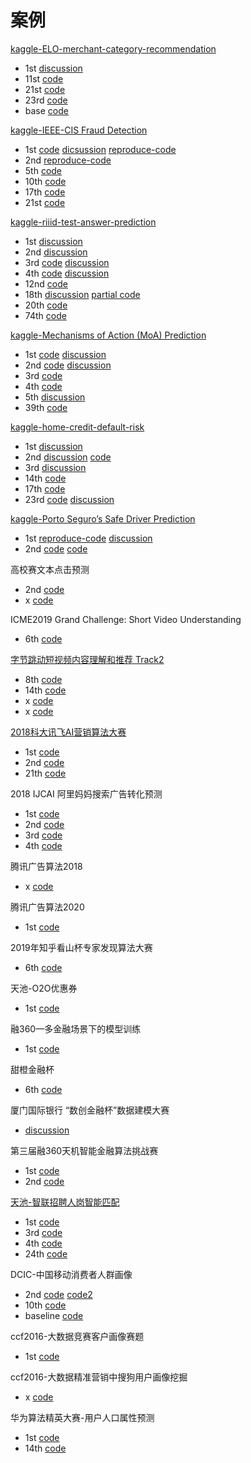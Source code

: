 # 案例

[kaggle-ELO-merchant-category-recommendation](https://www.kaggle.com/c/elo-merchant-category-recommendation/overview)
- 1st [discussion](https://www.kaggle.com/competitions/elo-merchant-category-recommendation/discussion/82036#479038)
- 11st [code](https://github.com/kangzhang0709/2019-kaggle-elo-top-11-solution)
- 21st [code](https://github.com/bestpredicts/ELO)
- 23rd [code](https://github.com/yryrgogo/Elo-Recommendation-23place)
- base [code](https://github.com/aerdem4/kaggle-elo)

[kaggle-IEEE-CIS Fraud Detection](https://www.kaggle.com/c/ieee-fraud-detection/overview)
- 1st [code](https://www.kaggle.com/cdeotte/xgb-fraud-with-magic-0-9600) [dicsussion](https://www.kaggle.com/c/ieee-fraud-detection/discussion/111308) [reproduce-code](https://github.com/DJofOUC/IEEE-CIS-Fraud-Detection/blob/master/code/kaggle_score0.9598.py)
- 2nd [reproduce-code](https://github.com/ikibardin/kaggle-camera-model-identification)
- 5th [code](https://github.com/hakubishin3/kaggle_ieee)
- 10th [code](https://github.com/jxzly/Kaggle-IEEE-CIS-Fraud-Detection-2019)
- 17th [code](https://github.com/tmheo/IEEE-Fraud-Detection-17th-Place-Solution)
- 21st [code](https://github.com/white-bird/kaggle-ieee)

[kaggle-riiid-test-answer-prediction](https://www.kaggle.com/c/riiid-test-answer-prediction/overview)
- 1st [discussion](https://www.kaggle.com/c/riiid-test-answer-prediction/discussion/218318)
- 2nd [discussion](https://www.kaggle.com/c/riiid-test-answer-prediction/discussion/210113)
- 3rd [code](https://github.com/jamarju/riiid-acp-pub) [discussion](https://www.kaggle.com/c/riiid-test-answer-prediction/discussion/209585)
- 4th [code](https://github.com/dkletran/riiid-challenge-4th-place) [discussion](https://www.kaggle.com/c/riiid-test-answer-prediction/discussion/210171)
- 12nd [code](https://github.com/sakami0000/kaggle_riiid)
- 18th [discussion](https://mp.weixin.qq.com/s/zQJbNb08nXGMVqHGng-xLw) [partial code](https://github.com/ZiwenYeee/Riiid-numba-framework)
- 20th [code](https://github.com/Shujun-He/Riiid-Answer-Correctness-Prediction-20th-solution)
- 74th [code](https://github.com/jackhuntcn/Kaggle_Riiid_74th_LGBM)

[kaggle-Mechanisms of Action (MoA) Prediction](https://www.kaggle.com/c/lish-moa)
- 1st [code](https://github.com/guitarmind/kaggle_moa_winner_hungry_for_gold) [discussion](https://www.kaggle.com/c/lish-moa/discussion/201510)
- 2nd [code](https://github.com/baosenguo/Kaggle-MoA-2nd-Place-Solution) [discussion](https://www.kaggle.com/c/lish-moa/discussion/202256)
- 3rd [code](https://github.com/jxzly/3rd-kaggle-moa-2020-solution) 
- 4th [code](https://github.com/e-mon/lish-moa)
- 5th [discussion](https://www.kaggle.com/c/lish-moa/discussion/200533)
- 39th [code](https://github.com/fkubota/kaggle-Mechanisms-of-Action-MoA-Prediction)

[kaggle-home-credit-default-risk](https://www.kaggle.com/c/home-credit-default-risk)
- 1st [discussion](https://www.kaggle.com/c/home-credit-default-risk/discussion/64821)
- 2nd [discussion](https://www.kaggle.com/c/home-credit-default-risk/discussion/64722) [code](https://github.com/KazukiOnodera/Home-Credit-Default-Risk)
- 3rd [discussion](https://www.kaggle.com/c/home-credit-default-risk/discussion/64596)
- 14th [code](https://github.com/ZiwenYeee/Home-Credit-Risk-14th)
- 17th [code](https://github.com/NoxMoon/home-credit-default-risk)
- 23rd [code](https://www.kaggle.com/xucheng/cv-7993-private-score-7996) [discussion](https://zhuanlan.zhihu.com/p/43323121)

[kaggle-Porto Seguro’s Safe Driver Prediction](https://www.kaggle.com/c/porto-seguro-safe-driver-prediction/overview/description)
- 1st [reproduce-code](https://www.kaggle.com/osciiart/denoising-autoencoder) [discussion](https://www.kaggle.com/c/porto-seguro-safe-driver-prediction/discussion/44629)
- 2nd [code](https://github.com/xiaozhouwang/kaggle-porto-seguro) [code](https://www.kaggle.com/xiaozhouwang/2nd-place-lightgbm-solution)

高校赛文本点击预测
- 2nd [code](https://github.com/srtianxia/BDC2019_Top2)
- x [code](https://github.com/chizhu/BDC2019)

ICME2019 Grand Challenge: Short Video Understanding
- 6th [code](https://github.com/guoday/ICME2019-CTR)

[字节跳动短视频内容理解和推荐 Track2](https://www.biendata.xyz/competition/icmechallenge2019/)
- 8th [code](https://github.com/JiDong-CS/icme2019-bytedance-grand-challenge)
- 14th [code](https://github.com/Rearcher/ICME2019_Short_Video_Understanding_Challenge_Rank14)
- x [code](https://github.com/xuerongchuan/ICME2019competition)
- x [code](https://github.com/chenzhaoyan/Bytedance_ICME_challenge-master)

[2018科大讯飞AI营销算法大赛](https://js.dclab.run/v2/cmptDetail.html?id=245)
- 1st [code](https://github.com/bettenW/2018-iFLYTEK-Marketing-Algorithms-Competition-Finals-Rank1)
- 2nd [code](https://github.com/infturing/kdxf)
- 21th [code](https://github.com/Michaelhuazhang/-AI21-)

2018 IJCAI 阿里妈妈搜索广告转化预测
- 1st [code](https://github.com/plantsgo/ijcai-2018)
- 2nd [code](https://github.com/YouChouNoBB/ijcai-18-top2-single-mole-solution)
- 3rd [code](https://github.com/luoda888/2018-IJCAI-top3)
- 4th [code](https://github.com/fanfanda/ijcai_2018)

腾讯广告算法2018
- x [code](https://github.com/DiligentPanda/Tencent_Ads_Algo_2018)

腾讯广告算法2020
- 1st [code](https://github.com/guoday/Tencent2020_Rank1st)

2019年知乎看山杯专家发现算法大赛
- 6th [code](https://github.com/liuchenailq/zhihu-findexp)

天池-O2O优惠券
- 1st [code](https://github.com/wepe/O2O-Coupon-Usage-Forecast)

融360—多金融场景下的模型训练
- 1st [code](https://github.com/shuiliwanwu/Rong360-Model-training-in-multiple-financial-scenarios)

甜橙金融杯
- 6th [code](https://github.com/BirderEric/Tiancheng)

厦门国际银行 “数创金融杯”数据建模大赛
- [discussion](https://zhuanlan.zhihu.com/p/149985365)

第三届融360天机智能金融算法挑战赛
- 1st [code](https://github.com/PPshrimpGo/Rong360_feature_mining_1st_solution)
- 2nd [code](https://github.com/PPshrimpGo/Rong360_2nd)


[天池-智联招聘人岗智能匹配](https://tianchi.aliyun.com/competition/entrance/231728/forum) <br>
- 1st [code](https://github.com/hydantess/TianChi_zhilianzhaopin)
- 3rd [code](https://github.com/ji1ai1/201907-ZLRG)
- 4th [code](https://github.com/juzstu/TianChi_ZhiLianZhaoPin)
- 24th [code](https://github.com/magicwifi/zhaopin-zhilian)

DCIC-中国移动消费者人群画像
- 2nd [code](https://github.com/PanJianning/DCIC-2019-Credit-2th-Place) [code2](https://github.com/C-rawler/DCIC-2019-Credit-intelligence-score-2th-Place)
- 10th [code](https://github.com/xy0210/DCIC-2019-China-Mobile)
- baseline [code](https://github.com/wangvenn/Credit-Scoring-Regression)

ccf2016-大数据竞赛客户画像赛题
- 1st [code](https://github.com/feidapeng/2016CCF_StateGrid_UserProfile)

ccf2016-大数据精准营销中搜狗用户画像挖掘
- x [code](https://github.com/hengchao0248/ccf2016_sougou)

华为算法精英大赛-用户人口属性预测
- 1st [code](https://github.com/luoda888/HUAWEI-DIGIX-AgeGroup)
- 14th [code](https://github.com/WeavingWong/DigiX_HuaWei_Population_Age_Attribution_Predict)

